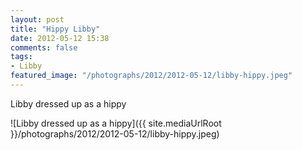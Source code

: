```yaml
---
layout: post
title: "Hippy Libby"
date: 2012-05-12 15:38
comments: false
tags: 
- Libby
featured_image: "/photographs/2012/2012-05-12/libby-hippy.jpeg"
---
```

Libby dressed up as a hippy



![Libby dressed up as a hippy]({{ site.mediaUrlRoot }}/photographs/2012/2012-05-12/libby-hippy.jpeg)

